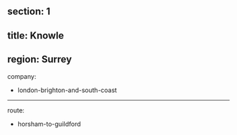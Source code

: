 section: 1
----
title: Knowle
----
region: Surrey
----
company:
- london-brighton-and-south-coast
----
route:
- horsham-to-guildford
